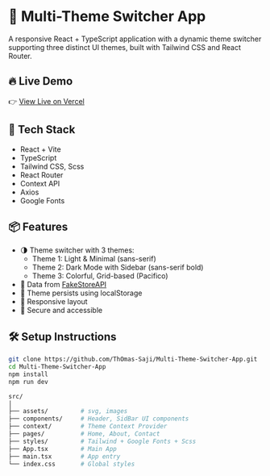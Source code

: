# 🎨 Multi-Theme Switcher App

A responsive React + TypeScript application with a dynamic theme switcher supporting three distinct UI themes, built with Tailwind CSS and React Router.

## 🔥 Live Demo

👉 [View Live on Vercel](https://multi-theme-switcher-app-phi.vercel.app/)

## 🧰 Tech Stack

- React + Vite
- TypeScript
- Tailwind CSS, Scss
- React Router
- Context API
- Axios
- Google Fonts

## 📦 Features

- 🌗 Theme switcher with 3 themes:
  - Theme 1: Light & Minimal (sans-serif)
  - Theme 2: Dark Mode with Sidebar (sans-serif bold)
  - Theme 3: Colorful, Grid-based (Pacifico)
- 🎯 Data from [FakeStoreAPI](https://fakestoreapi.com/products)
- 💾 Theme persists using localStorage
- 🔁 Responsive layout
- 🔐 Secure and accessible

## 🛠️ Setup Instructions

```bash
git clone https://github.com/ThOmas-Saji/Multi-Theme-Switcher-App.git
cd Multi-Theme-Switcher-App
npm install
npm run dev

src/
│
├── assets/         # svg, images
├── components/     # Header, SidBar UI components
├── context/        # Theme Context Provider
├── pages/          # Home, About, Contact
├── styles/         # Tailwind + Google Fonts + Scss
├── App.tsx         # Main App
├── main.tsx        # App entry
└── index.css       # Global styles
